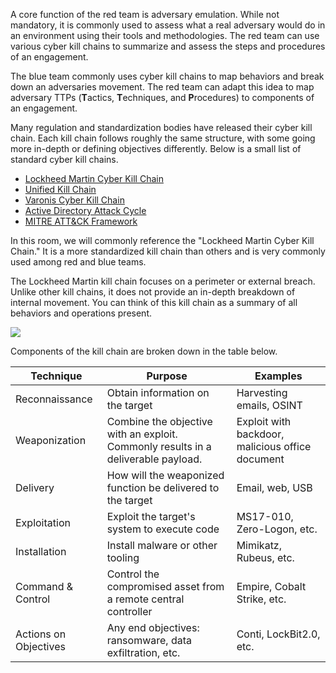 A core function of the red team is adversary emulation. While not mandatory, it is commonly used to assess what a real adversary would do in an environment using their tools and methodologies. The red team can use various cyber kill chains to summarize and assess the steps and procedures of an engagement.

The blue team commonly uses cyber kill chains to map behaviors and break down an adversaries movement. The red team can adapt this idea to map adversary TTPs (**T**actics, **T**echniques, and **P**rocedures) to components of an engagement.

Many regulation and standardization bodies have released their cyber kill chain. Each kill chain follows roughly the same structure, with some going more in-depth or defining objectives differently. Below is a small list of standard cyber kill chains.

- [Lockheed Martin Cyber Kill Chain](https://www.lockheedmartin.com/en-us/capabilities/cyber/cyber-kill-chain.html)
- [Unified Kill Chain](https://unifiedkillchain.com/)
- [Varonis Cyber Kill Chain](https://www.varonis.com/blog/cyber-kill-chain/)
- [Active Directory Attack Cycle](https://github.com/infosecn1nja/AD-Attack-Defense)
- [MITRE ATT&CK Framework](https://attack.mitre.org/)

In this room, we will commonly reference the "Lockheed Martin Cyber Kill Chain." It is a more standardized kill chain than others and is very commonly used among red and blue teams.

The Lockheed Martin kill chain focuses on a perimeter or external breach. Unlike other kill chains, it does not provide an in-depth breakdown of internal movement. You can think of this kill chain as a summary of all behaviors and operations present.

![](./img/Pasted%20image%2020240123132126.png)

Components of the kill chain are broken down in the table below.

|Technique|Purpose|Examples|
|---|---|---|
|Reconnaissance|Obtain information on the target|Harvesting emails, OSINT|
|Weaponization|Combine the objective with an exploit. Commonly results in a deliverable payload.|Exploit with backdoor, malicious office document|
|Delivery|How will the weaponized function be delivered to the target|Email, web, USB|
|Exploitation|Exploit the target's system to execute code|MS17-010, Zero-Logon, etc.|
|Installation|Install malware or other tooling|Mimikatz, Rubeus, etc.|
|Command & Control|Control the compromised asset from a remote central controller|Empire, Cobalt Strike, etc.|
|Actions on Objectives|Any end objectives: ransomware, data exfiltration, etc.|Conti, LockBit2.0, etc.|
